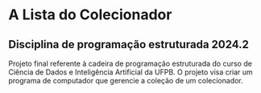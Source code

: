 # A Lista do Colecionador
## Disciplina de programação estruturada 2024.2

Projeto final referente à cadeira de programação estruturada do curso de Ciência de Dados e Inteligência Artificial da UFPB.
O projeto visa criar um programa de computador que gerencie a coleção de um colecionador.